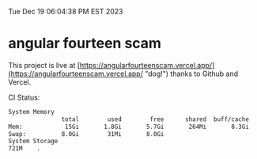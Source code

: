 Tue Dec 19 06:04:38 PM EST 2023

# angular fourteen scam


This project is live at [https://angularfourteenscam.vercel.app/](https://angularfourteenscam.vercel.app/ "dog!") thanks to Github and Vercel.

CI Status: 

```bash
System Memory
               total        used        free      shared  buff/cache   available
Mem:            15Gi       1.8Gi       5.7Gi       264Mi       8.3Gi        13Gi
Swap:          8.0Gi        31Mi       8.0Gi
System Storage
721M	.
```
